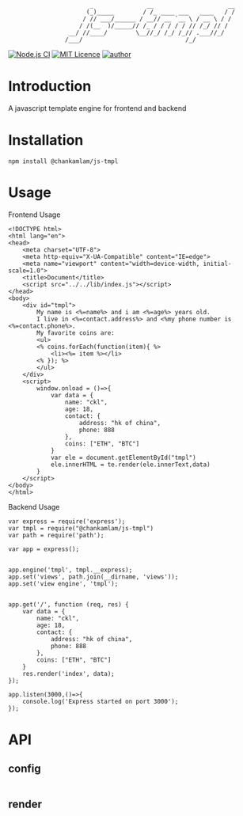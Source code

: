 ```ascii
                       _               __                     __
                      (_)_____        / /_ ____ ___   ____   / /
                     / // ___/______ / __// __ `__ \ / __ \ / / 
                    / /(__  )/_____// /_ / / / / / // /_/ // /  
                 __/ //____/        \__//_/ /_/ /_// .___//_/   
                /___/                             /_/           
```
[![Node.js CI](https://github.com/chankamlam/js-tmpl/actions/workflows/node.js.yml/badge.svg)](https://github.com/chankamlam/js-tmpl/actions/workflows/node.js.yml)
[![MIT Licence](https://badges.frapsoft.com/os/mit/mit.svg?v=103)](https://opensource.org/licenses/mit-license.php)
[![author](https://img.shields.io/badge/author-chankamlam-blue.svg)](https://github.com/chankamlam)

# Introduction
A javascript template engine for frontend and backend
# Installation
```
npm install @chankamlam/js-tmpl
```
# Usage

Frontend Usage
```
<!DOCTYPE html>
<html lang="en">
<head>
    <meta charset="UTF-8">
    <meta http-equiv="X-UA-Compatible" content="IE=edge">
    <meta name="viewport" content="width=device-width, initial-scale=1.0">
    <title>Document</title>
    <script src="../../lib/index.js"></script>
</head>
<body>
    <div id="tmpl">
        My name is <%=name%> and i am <%=age%> years old.
        I live in <%=contact.address%> and <%my phone number is <%=contact.phone%>.
        My favorite coins are:
        <ul>
        <% coins.forEach(function(item){ %>
            <li><%= item %></li>
        <% }); %>
        </ul>
    </div>
    <script>
        window.onload = ()=>{
            var data = {
                name: "ckl",
                age: 18,
                contact: {
                    address: "hk of china",
                    phone: 888
                },
                coins: ["ETH", "BTC"]
            }
            var ele = document.getElementById("tmpl")
            ele.innerHTML = te.render(ele.innerText,data)
        }
    </script>
</body>
</html>
```
Backend Usage
```
var express = require('express');
var tmpl = require("@chankamlam/js-tmpl")
var path = require('path');

var app = express();


app.engine('tmpl', tmpl.__express);
app.set('views', path.join(__dirname, 'views'));
app.set('view engine', 'tmpl');


app.get('/', function (req, res) {
    var data = {
        name: "ckl",
        age: 18,
        contact: {
            address: "hk of china",
            phone: 888
        },
        coins: ["ETH", "BTC"]
    }
    res.render('index', data);
});

app.listen(3000,()=>{
    console.log('Express started on port 3000');
});
```

# API
## config
```

```
## render
```
```
